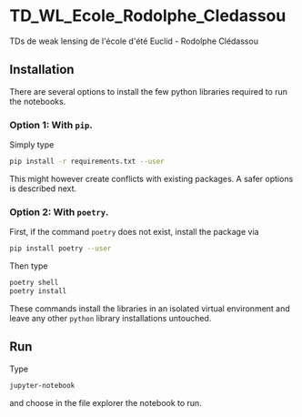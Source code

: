 # TD_WL_Ecole_Rodolphe_Cledassou
TDs de weak lensing de l'école d'été Euclid - Rodolphe Clédassou

## Installation

There are several options to install the few python libraries required to run the notebooks.

### Option 1: With `pip`.

Simply type

```bash
pip install -r requirements.txt --user
```
This might however create conflicts with existing packages. A safer options is described next.

### Option 2: With `poetry`.

First, if the command `poetry` does not exist, install the package via
```bash
pip install poetry --user
```

Then type

```bash
poetry shell
poetry install
```
These commands install the libraries in an isolated virtual environment and leave any other `python` library installations untouched.

## Run

Type
```bash
jupyter-notebook
```
and choose in the file explorer the notebook to run.





